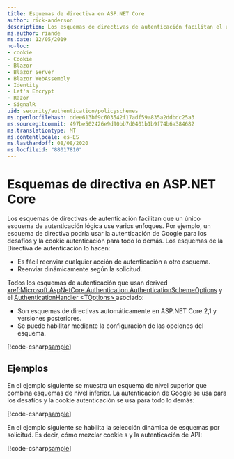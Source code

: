 ```yaml
---
title: Esquemas de directiva en ASP.NET Core
author: rick-anderson
description: Los esquemas de directivas de autenticación facilitan el uso de un único esquema de autenticación lógica
ms.author: riande
ms.date: 12/05/2019
no-loc:
- cookie
- Cookie
- Blazor
- Blazor Server
- Blazor WebAssembly
- Identity
- Let's Encrypt
- Razor
- SignalR
uid: security/authentication/policyschemes
ms.openlocfilehash: ddee613bf9c603542f17adf59a835a2ddbdc25a3
ms.sourcegitcommit: 497be502426e9d90bb7d0401b1b9f74b6a384682
ms.translationtype: MT
ms.contentlocale: es-ES
ms.lasthandoff: 08/08/2020
ms.locfileid: "88017810"
---
```

# <a name="policy-schemes-in-aspnet-core"></a>Esquemas de directiva en ASP.NET Core

Los esquemas de directivas de autenticación facilitan que un único esquema de autenticación lógica use varios enfoques. Por ejemplo, un esquema de directiva podría usar la autenticación de Google para los desafíos y la cookie autenticación para todo lo demás. Los esquemas de la Directiva de autenticación lo hacen:

* Es fácil reenviar cualquier acción de autenticación a otro esquema.
* Reenviar dinámicamente según la solicitud.

Todos los esquemas de autenticación que usan derived <xref:Microsoft.AspNetCore.Authentication.AuthenticationSchemeOptions> y el [AuthenticationHandler \<TOptions> ](/dotnet/api/microsoft.aspnetcore.authentication.authenticationhandler-1)asociado:

* Son esquemas de directivas automáticamente en ASP.NET Core 2,1 y versiones posteriores.
* Se puede habilitar mediante la configuración de las opciones del esquema.

[!code-csharp[sample](policyschemes/samples/AuthenticationSchemeOptions.cs?name=snippet)]

## <a name="examples"></a>Ejemplos

En el ejemplo siguiente se muestra un esquema de nivel superior que combina esquemas de nivel inferior. La autenticación de Google se usa para los desafíos y la cookie autenticación se usa para todo lo demás:

[!code-csharp[sample](policyschemes/samples/Startup.cs?name=snippet1)]

En el ejemplo siguiente se habilita la selección dinámica de esquemas por solicitud. Es decir, cómo mezclar cookie s y la autenticación de API:

 <!-- REVIEW, missing If set in public Func<HttpContext, string> ForwardDefaultSelector -->

[!code-csharp[sample](policyschemes/samples/Startup.cs?name=snippet2)]
